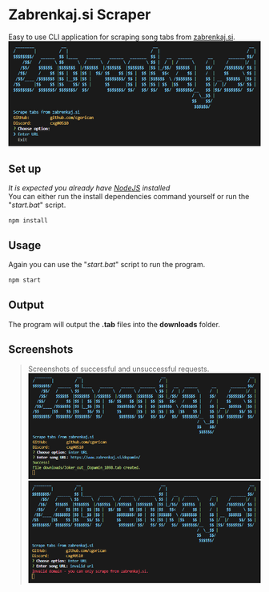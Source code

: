 # Zabrenkaj.si Scraper
Easy to use CLI application for scraping song tabs from [zabrenkaj.si](https://zabrenkaj.si/).
![Screenshot initial screen](./downloads/../img/screenshot_1.png)

## Set up
*It is expected you already have [NodeJS](https://nodejs.org/en/) installed*<br/>
You can either run the install dependencies command yourself or run the "*start.bat*" script.
```
npm install
```

## Usage
Again you can use the "*start.bat*" script to run the program.
```cmd
npm start
```

## Output
The program will output the **.tab** files into the **downloads** folder.

## Screenshots
> Screenshots of successful and unsuccessful requests.
![Screenshot initial screen](./downloads/../img/screenshot_2.png)
![Screenshot initial screen](./downloads/../img/screenshot_3.png)